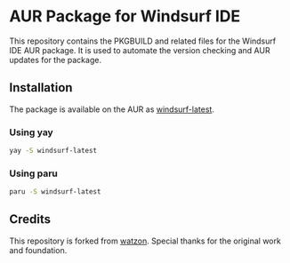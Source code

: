 # AUR Package for Windsurf IDE

This repository contains the PKGBUILD and related files for the Windsurf IDE AUR package. It is used to automate the version checking and AUR updates for the package.

## Installation

The package is available on the AUR as [windsurf-latest](https://aur.archlinux.org/packages/windsurf-latest).

### Using yay
```bash
yay -S windsurf-latest
```

### Using paru
```bash
paru -S windsurf-latest
```


## Credits

This repository is forked from [watzon](https://github.com/watzon). Special thanks for the original work and foundation.
